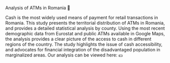 Analysis of ATMs in Romania 💸

Cash is the most widely used means of payment for retail transactions in Romania.
This study presents the territorial distribution of ATMs in Romania, and provides a detailed statistical analysis by county. 
Using the most recent demographic data from Eurostat and public ATMs available in Google Maps, the analysis provides a clear picture of the access to cash in different regions of the country. 
The study highlights the issue of cash accessibility, and advocates for financial integration of the disadvantaged population in marginalized areas.
Our analysis can be viewed here:  💵

